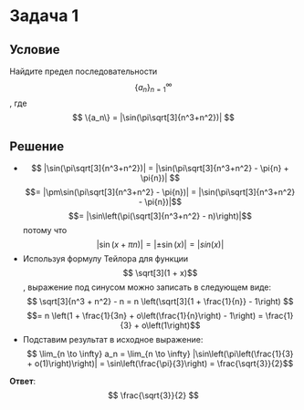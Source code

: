 # Задача 1
## Условие
Найдите предел последовательности $$ \{a_n\}_{n=1}^{\infty} $$, где $$ \{a_n\} = |\sin(\pi\sqrt[3]{n^3+n^2})| $$

## Решение
* $$ |\sin(\pi\sqrt[3]{n^3+n^2})| =  |\sin(\pi\sqrt[3]{n^3+n^2} - \pi{n} + \pi{n})| $$ 
$$= |\pm\sin(\pi\sqrt[3]{n^3+n^2} - \pi{n})| = |\sin(\pi\sqrt[3]{n^3+n^2} - \pi{n})|$$
$$= |\sin\left(\pi(\sqrt[3]{n^3+n^2} - n)\right)|$$
потому что $$ |\sin(x + \pi{n})| = |\pm\sin(x)| = |sin(x)|$$
* Используя формулу Тейлора для функции $$ \sqrt[3](1 + x)$$, выражение под синусом можно записать в следующем виде: 
$$ \sqrt[3]{n^3 + n^2} - n = n \left(\sqrt[3]{1 + \frac{1}{n}} - 1\right) $$ 
$$= n \left(1 + \frac{1}{3n} + o\left(\frac{1}{n}\right) - 1\right) = \frac{1}{3} + o\left(1\right)$$
* Подставим результат в исходное выражение:
$$ \lim_{n \to \infty} a_n = \lim_{n \to \infty} |\sin\left(\pi\left(\frac{1}{3} + o(1)\right)\right)| = \sin\left(\frac{\pi}{3}\right) = \frac{\sqrt{3}}{2}$$

**Ответ**: $$ \frac{\sqrt{3}}{2} $$